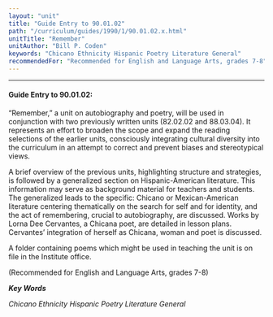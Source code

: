 ```yaml
---
layout: "unit"
title: "Guide Entry to 90.01.02"
path: "/curriculum/guides/1990/1/90.01.02.x.html"
unitTitle: "Remember"
unitAuthor: "Bill P. Coden"
keywords: "Chicano Ethnicity Hispanic Poetry Literature General"
recommendedFor: "Recommended for English and Language Arts, grades 7-8"
---
```

<body>
<hr/>
 <h4>
  Guide Entry to 90.01.02:
 </h4>
 “Remember,” a unit on autobiography and poetry, will be used in conjunction with two previously written units (82.02.02 and 88.03.04). It represents an effort to broaden the scope and expand the reading selections of the earlier units, consciously integrating cultural diversity into the curriculum in an attempt to correct and prevent biases and stereotypical views.
 <p>
  A brief overview of the previous units, highlighting structure and strategies, is followed by a generalized section on Hispanic-American literature. This information may serve as background material for teachers and students. The generalized leads to the specific: Chicano or Mexican-American literature centering thematically on the search for self and for identity, and the act of remembering, crucial to autobiography, are discussed. Works by Lorna Dee Cervantes, a Chicana poet, are detailed in lesson plans. Cervantes’ integration of herself as Chicana, woman and poet is discussed.
 </p>
 <p>
  A folder containing poems which might be used in teaching the unit is on file in the Institute office.
 </p>
 <p>
  (Recommended for English and Language Arts, grades 7-8)
 </p>
<p>
  <b>
   <i>
    Key Words
   </i>
  </b>
  <br/>
 </p>
 <p>
  <i>
   Chicano Ethnicity Hispanic Poetry Literature General
  </i>
 </p>

</body>